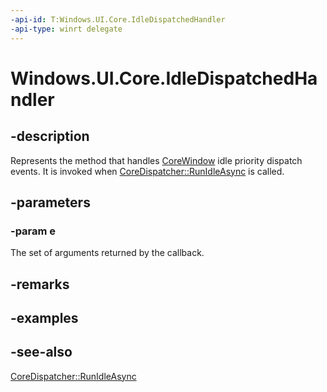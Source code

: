 ```yaml
---
-api-id: T:Windows.UI.Core.IdleDispatchedHandler
-api-type: winrt delegate
---
```

<!-- Delegate syntax.
public delegate void IdleDispatchedHandler(Windows.UI.Core.IdleDispatchedHandlerArgs e)
-->
# Windows.UI.Core.IdleDispatchedHandler

## -description
Represents the method that handles [CoreWindow](corewindow.md) idle priority dispatch events. It is invoked when [CoreDispatcher::RunIdleAsync](coredispatcher_runidleasync_1309054974.md) is called.

## -parameters
### -param e
The set of arguments returned by the callback.


## -remarks

## -examples

## -see-also
[CoreDispatcher::RunIdleAsync](coredispatcher_runidleasync_1309054974.md)